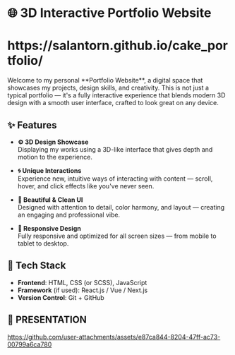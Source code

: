 # 🌐 3D Interactive Portfolio Website
<h1>https://salantorn.github.io/cake_portfolio/</h1>
Welcome to my personal **Portfolio Website**, a digital space that showcases my projects, design skills, and creativity. This is not just a typical portfolio — it's a fully interactive experience that blends modern 3D design with a smooth user interface, crafted to look great on any device.

## ✨ Features

- **⚙️ 3D Design Showcase**  
  Displaying my works using a 3D-like interface that gives depth and motion to the experience.

- **🌀 Unique Interactions**  
  Experience new, intuitive ways of interacting with content — scroll, hover, and click effects like you've never seen.

- **🎨 Beautiful & Clean UI**  
  Designed with attention to detail, color harmony, and layout — creating an engaging and professional vibe.

- **📱 Responsive Design**  
  Fully responsive and optimized for all screen sizes — from mobile to tablet to desktop.

## 📁 Tech Stack

- **Frontend**: HTML, CSS (or SCSS), JavaScript  
- **Framework** (if used): React.js / Vue / Next.js  
- **Version Control**: Git + GitHub  

## 📸 PRESENTATION


https://github.com/user-attachments/assets/e87ca844-8204-47ff-ac73-00799a6ca780

